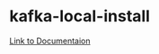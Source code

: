 # kafka-local-install
[Link to Documentaion](https://docs.google.com/document/d/1BLU6gjbj0zJAHOdnY8cFFm24akkEKfZy6PR5ij9Tqg8/edit?usp=sharing)
